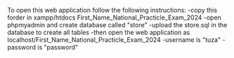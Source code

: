 To open this web application follow the following instructions:
-copy this forder in xampp/htdocs  First_Name_National_Practicle_Exam_2024
-open phpmyadmin and create database called "store"
-upload the store.sql in the database to create all tables
-then open the web application as localhost/First_Name_National_Practicle_Exam_2024
-username is "tuza"
-password is "password"
